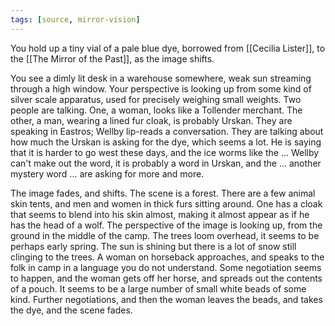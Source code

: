 ```yaml
---
tags: [source, mirror-vision]
---
```


You hold up a tiny vial of a pale blue dye, borrowed from [[Cecilia Lister]], to the [[The Mirror of the Past]], as the image shifts.

You see a dimly lit desk in a warehouse somewhere, weak sun streaming through a high window. Your perspective is looking up from some kind of silver scale apparatus, used for precisely weighing small weights. Two people are talking. One, a woman, looks like a Tollender merchant. The other, a man, wearing a lined fur cloak, is probably Urskan. They are speaking in Eastros; Wellby lip-reads a conversation. They are talking about how much the Urskan is asking for the dye, which seems a lot. He is saying that it is harder to go west these days, and the ice worms like the ... Wellby can't make out the word, it is probably a word in Urskan, and the ... another mystery word ... are asking for more and more. 

The image fades, and shifts. The scene is a forest. There are a few animal skin tents, and men and women in thick furs sitting around. One has a cloak that seems to blend into his skin almost, making it almost appear as if he has the head of a wolf. The perspective of the image is looking up, from the ground in the middle of the camp. The trees loom overhead, it seems to be perhaps early spring. The sun is shining but there is a lot of snow still clinging to the trees. A woman on horseback approaches, and speaks to the folk in camp in a language you do not understand. Some negotiation seems to happen, and the woman gets off her horse, and spreads out the contents of a pouch. It seems to be a large number of small white beads of some kind. Further negotiations, and then the woman leaves the beads, and takes the dye, and the scene fades.